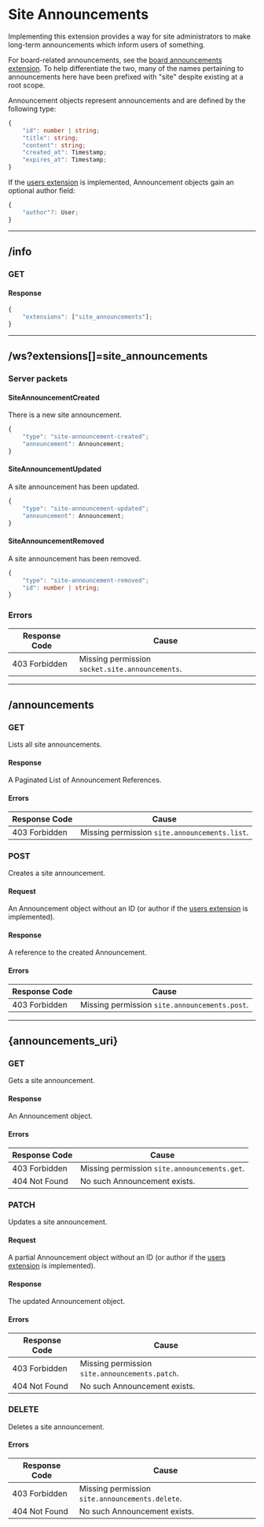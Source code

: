 Site Announcements
==================
Implementing this extension provides a way for site administrators to make long-term announcements which inform users of something.

For board-related announcements, see the [board announcements extension](./board_announcements.md).
To help differentiate the two, many of the names pertaining to announcements here have been prefixed with "site" despite existing at a root scope.

Announcement objects represent announcements and are defined by the following type:
```typescript
{
	"id": number | string;
	"title": string;
	"content": string;
	"created_at": Timestamp;
	"expires_at": Timestamp;
}
```

If the [users extension](./users.md) is implemented, Announcement objects gain an optional author field:
```typescript
{
	"author"?: User;
}
```

--------------------------------------------------------------------------------

## /info
### GET
#### Response
```typescript
{
	"extensions": ["site_announcements"];
}
```

--------------------------------------------------------------------------------

## /ws?extensions[]=site_announcements
### Server packets
#### SiteAnnouncementCreated
There is a new site announcement.
```typescript
{
	"type": "site-announcement-created";
	"announcement": Announcement;
}
```
#### SiteAnnouncementUpdated
A site announcement has been updated.
```typescript
{
	"type": "site-announcement-updated";
	"announcement": Announcement;
}
```
#### SiteAnnouncementRemoved
A site announcement has been removed.
```typescript
{
	"type": "site-announcement-removed";
	"id": number | string;
}
```
### Errors
| Response Code | Cause                                      |
|---------------|--------------------------------------------|
| 403 Forbidden | Missing permission `socket.site.announcements`. |

--------------------------------------------------------------------------------

## /announcements
### GET
Lists all site announcements.
#### Response
A Paginated List of Announcement References.
#### Errors
| Response Code | Cause                                          |
|---------------|------------------------------------------------|
| 403 Forbidden | Missing permission `site.announcements.list`. |

### POST
Creates a site announcement.
#### Request
An Announcement object without an ID (or author if the [users extension](./users.md) is implemented).
#### Response
A reference to the created Announcement.
#### Errors
| Response Code | Cause                                          |
|---------------|------------------------------------------------|
| 403 Forbidden | Missing permission `site.announcements.post`. |

--------------------------------------------------------------------------------

## {announcements_uri}
### GET
Gets a site announcement.
#### Response
An Announcement object.
#### Errors
| Response Code | Cause                                         |
|---------------|-----------------------------------------------|
| 403 Forbidden | Missing permission `site.announcements.get`. |
| 404 Not Found | No such Announcement exists.                  |

### PATCH
Updates a site announcement.
#### Request
A partial Announcement object without an ID (or author if the [users extension](./users.md) is implemented).
#### Response
The updated Announcement object.
#### Errors
| Response Code | Cause                                           |
|---------------|-------------------------------------------------|
| 403 Forbidden | Missing permission `site.announcements.patch`. |
| 404 Not Found | No such Announcement exists.                    |

### DELETE
Deletes a site announcement.
#### Errors
| Response Code | Cause                                            |
|---------------|--------------------------------------------------|
| 403 Forbidden | Missing permission `site.announcements.delete`. |
| 404 Not Found | No such Announcement exists.                     |
